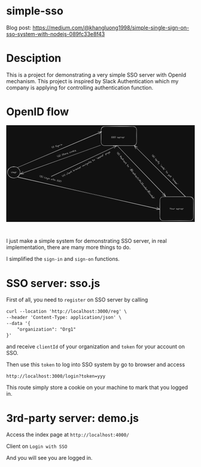 # simple-sso

Blog post: https://medium.com/@khangluong1998/simple-single-sign-on-sso-system-with-nodejs-089fc33e8f43

# Desciption

This is a project for demonstrating a very simple SSO server with OpenId mechanism. This project is inspired by Slack Authentication which my company is applying for controlling authentication function.

# OpenID flow

![](img/sso-flow.png)

#

I just make a simple system for demonstrating SSO server, in real implementation, there are many more things to do.

I simplified the `sign-in` and `sign-on` functions.

# SSO server: sso.js

First of all, you need to `register` on SSO server by calling

```
curl --location 'http://localhost:3000/reg' \
--header 'Content-Type: application/json' \
--data '{
    "organization": "Org1"
}'
```

and receive `clientId` of your organization and `token` for your account on SSO.

Then use this `token` to log into SSO system by go to browser and access

```
http://localhost:3000/login?token=yyy
```

This route simply store a cookie on your machine to mark that you logged in.

# 3rd-party server: demo.js

Access the index page at `http://localhost:4000/`

Client on `Login with SSO`

And you will see you are logged in.
